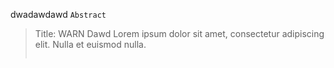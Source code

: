 dwadawdawd
`Abstract`
>Title: WARN
>Dawd
>Lorem ipsum dolor sit amet, consectetur adipiscing elit. Nulla et euismod nulla. 
>```